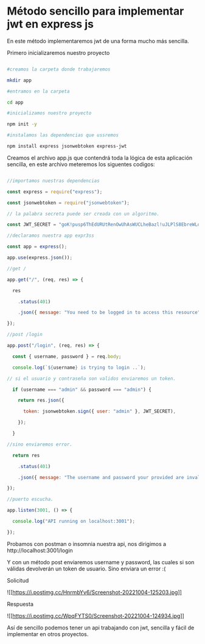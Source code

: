 # Método sencillo para implementar jwt en express js

En este método implementaremos jwt de una forma mucho más sencilla. 

Primero inicializaremos nuestro proyecto

```bash

#creamos la carpeta donde trabajaremos

mkdir app

#entramos en la carpeta

cd app

#inicializamos nuestro proyecto

npm init -y

#instalamos las dependencias que ussremos

npm install express jsonwebtoken express-jwt

```

Creamos el archivo app.js que contendrá toda la lógica de esta aplicación sencilla, en este archivo meteremos los siguentes codigos:

```js

//importamos nuestras dependencias

const express = require("express");

const jsonwebtoken = require("jsonwebtoken");

// la palabra secreta puede ser creada con un algoritmo.

const JWT_SECRET = "goK!pusp6ThEdURUtRenOwUhAsWUCLheBazl!uJLPlS8EbreWLdrupIwabRAsiBu";

//declaramos nuestra app expr3ss

const app = express();

app.use(express.json());

//get /

app.get("/", (req, res) => {

  res

    .status(401)

    .json({ message: "You need to be logged in to access this resource" });

});

//post /login

app.post("/login", (req, res) => {

  const { username, password } = req.body;

  console.log(`${username} is trying to login ..`);

// si el usuario y contraseña son validos enviaremos un token.

  if (username === "admin" && password === "admin") {

    return res.json({

      token: jsonwebtoken.sign({ user: "admin" }, JWT_SECRET),

    });

  }

//sino enviaremos error.

  return res

    .status(401)

    .json({ message: "The username and password your provided are invalid" });

});

//puerto escucha.

app.listen(3001, () => {

  console.log("API running on localhost:3001");

});

```

Probamos con postman o insomnia nuestra api, nos dirigimos a http://localhost:3001/login

Y con un método post enviaremos username y password, las cuales si son válidas devolverán un token de usuario. Sino enviara un error :(

Solicitud

![[https://i.postimg.cc/HnrmbYv6/Screenshot-20221004-125203.jpg]]

Respuesta

![[https://i.postimg.cc/WpqFYTS0/Screenshot-20221004-124934.jpg]]

Así de sencillo podemos tener un api trabajando con jwt, sencilla y fácil de implementar en otros proyectos.
